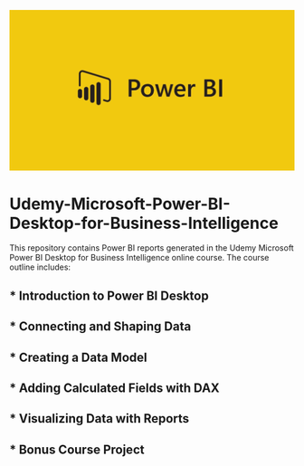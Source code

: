 <p align="center">
  <img width="800" src="https://github.com/Mufumi/Udemy---Microsoft-Power-BI-Desktop-for-Business-Intelligence/blob/main/Power_BI_logo.png">
</p>

# Udemy-Microsoft-Power-BI-Desktop-for-Business-Intelligence
This repository contains Power BI reports generated in the Udemy Microsoft Power BI Desktop for Business Intelligence online course. The course outline includes:

## * Introduction to Power BI Desktop ##
## * Connecting and Shaping Data ##
## * Creating a Data Model ##
## * Adding Calculated Fields with DAX ##
## * Visualizing Data with Reports ##
## * Bonus Course Project ##
